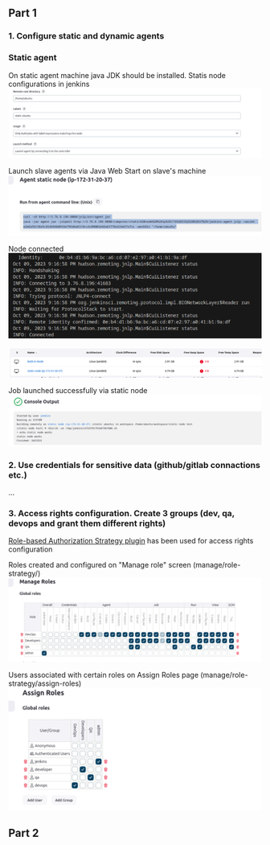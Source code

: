 ## Part 1
### 1. Configure static and dynamic agents
### Static agent
On static agent machine java JDK should be installed.
Statis node configurations in jenkins
<br>![task1_3](IMG/task1_1_1.png)</br>

Launch slave agents via Java Web Start on slave's machine
<br>![task1_3](IMG/task1_1_2.png)</br>

Node connected
<br>![task1_3](IMG/task1_1_5.png)</br>
<br>![task1_3](IMG/task1_1_3.png)</br>

Job launched successfully via static node
<br>![task1_3](IMG/task1_1_4.png)</br>

### 2. Use credentials for sensitive data (github/gitlab connactions etc.)

...

### 3. Access rights configuration. Create 3 groups (dev, qa, devops and grant them different rights)

[Role-based Authorization Strategy plugin](https://plugins.jenkins.io/role-strategy/) has been used for access rights configuration

Roles created and configured on "Manage role" screen (manage/role-strategy/)
<br>![task1_3](IMG/task1_3_1.png)</br>

Users associated with certain roles on Assign Roles page (manage/role-strategy/assign-roles)
<br>![task1_3](IMG/task1_3_2.png)</br>

## Part 2